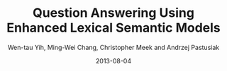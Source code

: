 ---
title: "Question Answering Using Enhanced Lexical Semantic Models"
collection: publications
permalink: /publication/2013-08-04-0043
date: 2013-08-04
author: 'Wen-tau Yih, Ming-Wei Chang, Christopher Meek and Andrzej Pastusiak'
venue: 'ACL-13'
---